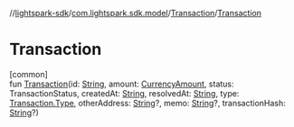 //[lightspark-sdk](../../../index.md)/[com.lightspark.sdk.model](../index.md)/[Transaction](index.md)/[Transaction](-transaction.md)

# Transaction

[common]\
fun [Transaction](-transaction.md)(id: [String](https://kotlinlang.org/api/latest/jvm/stdlib/kotlin/-string/index.html), amount: [CurrencyAmount](../-currency-amount/index.md), status: TransactionStatus, createdAt: [String](https://kotlinlang.org/api/latest/jvm/stdlib/kotlin/-string/index.html), resolvedAt: [String](https://kotlinlang.org/api/latest/jvm/stdlib/kotlin/-string/index.html), type: [Transaction.Type](-type/index.md), otherAddress: [String](https://kotlinlang.org/api/latest/jvm/stdlib/kotlin/-string/index.html)?, memo: [String](https://kotlinlang.org/api/latest/jvm/stdlib/kotlin/-string/index.html)?, transactionHash: [String](https://kotlinlang.org/api/latest/jvm/stdlib/kotlin/-string/index.html)?)
